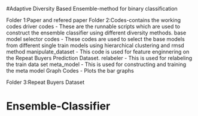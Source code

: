 #Adaptive Diversity Based  Ensemble-method for binary classification

Folder 1:Paper and refered paper 
Folder 2:Codes-contains the working codes 
	 driver codes - These are the runnable scripts which are used to construct the ensemble classifier using different              			diversity methods.
	 base model selector codes - These codes are used to select the base models from different single train models using 				hierarchical clustering and rmsd method
	 manipulate_dataset - This code is used for feature enginnering on the Repeat Buyers Prediction Dataset.
	 relabeler - This is used for relabeling the train data set
	 meta_model - This is used for constructing and training the meta model
	 Graph Codes - Plots the bar graphs
			
Folder 3:Repeat Buyers Dataset

			
# Ensemble-Classifier

